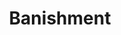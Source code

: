 ---
title: "Banishment"
permalink: /spells/banishment/
tags:
  - Spell
available_for:
  - Cleric
  - Paladin
  - Sorcerer
  - Warlock
  - Wizard
level: "4th Level"
school: "Abjuration"
range: "60 ft"
comp:
  - V
  - S
  - M
material: "an item distasteful to the target."
duration: "Up to 1 minute"
concentration: true
attack: "CHA Save"
description: |
  You attempt to send one creature that you can see within range to another plane of existence. The target must succeed on a charisma saving throw or be banished.

  If the target is native to the plane of existence you're on, you banish the target to a harmless demiplane. While there, the target is incapacitated. The target remains there until the spell ends, at which point the target reappears in the space it left or in the nearest unoccupied space if that space is occupied.

  If the target is native to a different plane of existence than the one you're on, the target is banished with a faint popping noise, returning to its home plane. If the spell ends before 1 minute has passed, the target reappears in the space it left or in the nearest unoccupied space if that space is occupied. Otherwise, the target doesn't return.

  **At higher levels.** When you cast this spell using a spell slot of 5th level or higher, you can target one additional creature for each slot level above 4th.
excerpt: "You attempt to send one creature that you can see within range to another plane of existence."
source: "Basic Rules"
---